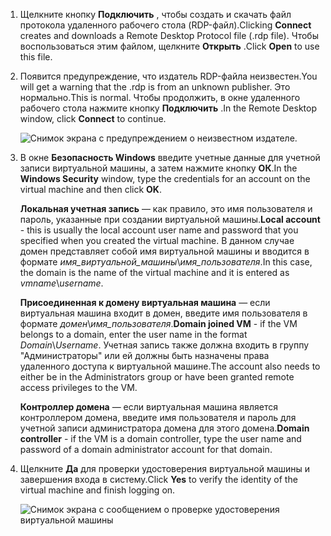 1. <span data-ttu-id="691c3-101">Щелкните кнопку **Подключить** , чтобы создать и скачать файл протокола удаленного рабочего стола (RDP-файл).</span><span class="sxs-lookup"><span data-stu-id="691c3-101">Clicking **Connect** creates and downloads a Remote Desktop Protocol file (.rdp file).</span></span> <span data-ttu-id="691c3-102">Чтобы воспользоваться этим файлом, щелкните **Открыть** .</span><span class="sxs-lookup"><span data-stu-id="691c3-102">Click **Open** to use this file.</span></span>
2. <span data-ttu-id="691c3-103">Появится предупреждение, что издатель RDP-файла неизвестен.</span><span class="sxs-lookup"><span data-stu-id="691c3-103">You will get a warning that the .rdp is from an unknown publisher.</span></span> <span data-ttu-id="691c3-104">Это нормально.</span><span class="sxs-lookup"><span data-stu-id="691c3-104">This is normal.</span></span> <span data-ttu-id="691c3-105">Чтобы продолжить, в окне удаленного рабочего стола нажмите кнопку **Подключить** .</span><span class="sxs-lookup"><span data-stu-id="691c3-105">In the Remote Desktop window, click **Connect** to continue.</span></span>
   
    ![Снимок экрана с предупреждением о неизвестном издателе.](./media/virtual-machines-log-on-win-server/rdp-warn.png)
3. <span data-ttu-id="691c3-107">В окне **Безопасность Windows** введите учетные данные для учетной записи виртуальной машины, а затем нажмите кнопку **ОК**.</span><span class="sxs-lookup"><span data-stu-id="691c3-107">In the **Windows Security** window, type the credentials for an account on the virtual machine and then click **OK**.</span></span>
   
     <span data-ttu-id="691c3-108">**Локальная учетная запись** — как правило, это имя пользователя и пароль, указанные при создании виртуальной машины.</span><span class="sxs-lookup"><span data-stu-id="691c3-108">**Local account** - this is usually the local account user name and password that you specified when you created the virtual machine.</span></span> <span data-ttu-id="691c3-109">В данном случае домен представляет собой имя виртуальной машины и вводится в формате *имя_виртуальной_машины*&#92;*имя_пользователя*.</span><span class="sxs-lookup"><span data-stu-id="691c3-109">In this case, the domain is the name of the virtual machine and it is entered as *vmname*&#92;*username*.</span></span>  
   
    <span data-ttu-id="691c3-110">**Присоединенная к домену виртуальная машина** — если виртуальная машина входит в домен, введите имя пользователя в формате *домен*&#92;*имя_пользователя*.</span><span class="sxs-lookup"><span data-stu-id="691c3-110">**Domain joined VM** - if the VM belongs to a domain, enter the user name in the format *Domain*&#92;*Username*.</span></span> <span data-ttu-id="691c3-111">Учетная запись также должна входить в группу "Администраторы" или ей должны быть назначены права удаленного доступа к виртуальной машине.</span><span class="sxs-lookup"><span data-stu-id="691c3-111">The account also needs to either be in the Administrators group or have been granted remote access privileges to the VM.</span></span>
   
    <span data-ttu-id="691c3-112">**Контроллер домена** — если виртуальная машина является контроллером домена, введите имя пользователя и пароль для учетной записи администратора домена для этого домена.</span><span class="sxs-lookup"><span data-stu-id="691c3-112">**Domain controller** - if the VM is a domain controller, type the user name and password of a domain administrator account for that domain.</span></span>
4. <span data-ttu-id="691c3-113">Щелкните **Да** для проверки удостоверения виртуальной машины и завершения входа в систему.</span><span class="sxs-lookup"><span data-stu-id="691c3-113">Click **Yes** to verify the identity of the virtual machine and finish logging on.</span></span>
   
   ![Снимок экрана с сообщением о проверке удостоверения виртуальной машины](./media/virtual-machines-log-on-win-server/cert-warning.png)

